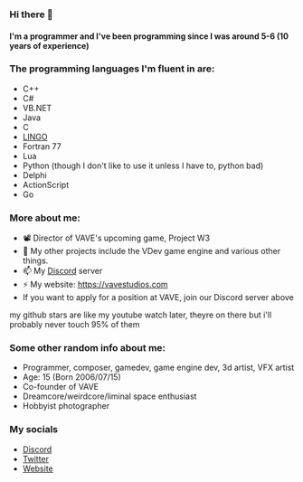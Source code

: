 ### Hi there 👋

#### I'm a programmer and I've been programming since I was around 5-6 (10 years of experience)

### The programming languages I'm fluent in are:
- C++
- C#
- VB.NET
- Java
- C
- [LINGO](https://en.wikipedia.org/wiki/Lingo_(programming_language))
- Fortran 77
- Lua
- Python (though I don't like to use it unless I have to, python bad)
- Delphi
- ActionScript
- Go

### More about me:

- 📽️ Director of VAVE's upcoming game, Project W3
- 👯 My other projects include the VDev game engine and various other things.
- 📫 My [Discord](https://discord.gg/zAT7gKdxA6) server
- ⚡ My website: https://vavestudios.com
- If you want to apply for a position at VAVE, join our Discord server above

my github stars are like my youtube watch later, theyre on there but i'll probably never touch 95% of them

### Some other random info about me:
- Programmer, composer, gamedev, game engine dev, 3d artist, VFX artist
- Age: 15 (Born 2006/07/15)
- Co-founder of VAVE
- Dreamcore/weirdcore/liminal space enthusiast
- Hobbyist photographer

### My socials
- [Discord](https://discord.gg/zAT7gKdxA6)
- [Twitter](https://twitter.com/bnjyofficial)
- [Website](https://vavestudios.com)
